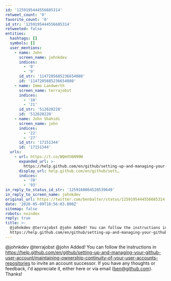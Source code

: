 ```yaml
---
id: '1259195444556685314'
retweet_count: '0'
favorite_count: '0'
id_str: '1259195444556685314'
retweeted: false
entities:
  hashtags: []
  symbols: []
  user_mentions:
    - name: John
      screen_name: johnkdev
      indices:
        - '0'
        - '9'
      id_str: '1147205685236654080'
      id: '1147205685236654080'
    - name: Immo Landwerth
      screen_name: terrajobst
      indices:
        - '10'
        - '21'
      id_str: '512620228'
      id: '512620228'
    - name: John Shahidi
      screen_name: john
      indices:
        - '22'
        - '27'
      id_str: '17151344'
      id: '17151344'
  urls:
    - url: https://t.co/WQmVU6N90W
      expanded_url: >-
        https://help.github.com/en/github/setting-up-and-managing-your-github-user-account/maintaining-ownership-continuity-of-your-user-accounts-repositories
      display_url: help.github.com/en/github/sett…
      indices:
        - '70'
        - '93'
in_reply_to_status_id_str: '1259160064528539649'
in_reply_to_screen_name: johnkdev
original_url: https://twitter.com/benbalter/status/1259195444556685314
date: '2020-05-09T18:56:03.000Z'
sitemap: false
robots: noindex
reply: true
title: >-
  @johnkdev @terrajobst @john Added! You can follow the instructions in
  https://help.github.com/en/github/setting-up-and-managing-your-github-user-account/maintaining-ownership-continuity-of-your-user-accounts-repositories…
---
```


@johnkdev @terrajobst @john Added! You can follow the instructions in https://help.github.com/en/github/setting-up-and-managing-your-github-user-account/maintaining-ownership-continuity-of-your-user-accounts-repositories to invite an account successor. If you have any thoughts or feedback, I'd appreciate it, either here or via email (ben@github.com). Thanks!